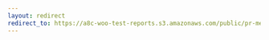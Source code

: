 ```yaml
---
layout: redirect
redirect_to: https://a8c-woo-test-reports.s3.amazonaws.com/public/pr-merge/44724/e2e/index.html
---
```

